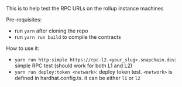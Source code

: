 This is to help test the RPC URLs on the rollup instance machines

Pre-requisites:
- run `yarn` after cloning the repo
- run `yarn run build` to compile the contracts 

How to use it:

- `yarn run http:simple https://rpc-l2.<your_slug>.snapchain.dev`: simple RPC test (should work for both L1 and L2)
- `yarn run deploy:token <network>`: deploy token test. `<network>` is defined in hardhat.config.ts. it can be either `l1` or `l2`
